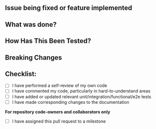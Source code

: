 <!--
*** Please remove the following help text before submitting: ***

Provide a general summary of your changes in the Title above

Pull requests without a rationale and clear improvement may be closed
immediately.

Please provide clear motivation for your patch and explain how it improves
SCC Core user experience or SCC Core developer experience
significantly:

* Any test improvements or new tests that improve coverage are always welcome.
* All other changes should have accompanying unit tests (see `src/test/`) or
  functional tests (see `test/`). Contributors should note which tests cover
  modified code. If no tests exist for a region of modified code, new tests
  should accompany the change.
* Bug fixes are most welcome when they come with steps to reproduce or an
  explanation of the potential issue as well as reasoning for the way the bug
  was fixed.
* Features are welcome, but might be rejected due to design or scope issues.
  If a feature is based on a lot of dependencies, contributors should first
  consider building the system outside of SCC Core, if possible.
-->

## Issue being fixed or feature implemented
<!--- Why is this change required? What problem does it solve? -->
<!--- If it fixes an open issue, please link to the issue here. -->


## What was done?
<!--- Describe your changes in detail -->


## How Has This Been Tested?
<!--- Please describe in detail how you tested your changes. -->
<!--- Include details of your testing environment, and the tests you ran to -->
<!--- see how your change affects other areas of the code, etc. -->


## Breaking Changes
<!--- Please describe any breaking changes your code introduces -->


## Checklist:
<!--- Go over all the following points, and put an `x` in all the boxes that apply. -->
- [ ] I have performed a self-review of my own code
- [ ] I have commented my code, particularly in hard-to-understand areas
- [ ] I have added or updated relevant unit/integration/functional/e2e tests
- [ ] I have made corresponding changes to the documentation

**For repository code-owners and collaborators only**
- [ ] I have assigned this pull request to a milestone
